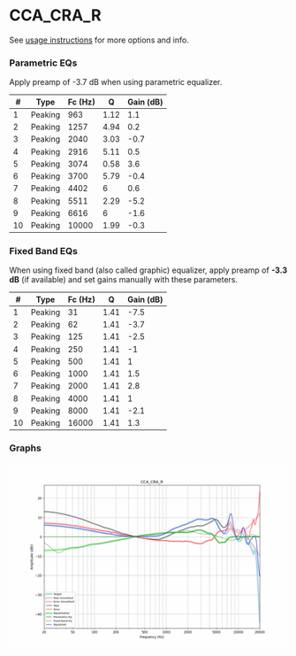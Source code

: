 # CCA_CRA_R
See [usage instructions](https://github.com/jaakkopasanen/AutoEq#usage) for more options and info.

### Parametric EQs
Apply preamp of -3.7 dB when using parametric equalizer.

|   # | Type    |   Fc (Hz) |    Q |   Gain (dB) |
|-----|---------|-----------|------|-------------|
|   1 | Peaking |       963 | 1.12 |         1.1 |
|   2 | Peaking |      1257 | 4.94 |         0.2 |
|   3 | Peaking |      2040 | 3.03 |        -0.7 |
|   4 | Peaking |      2916 | 5.11 |         0.5 |
|   5 | Peaking |      3074 | 0.58 |         3.6 |
|   6 | Peaking |      3700 | 5.79 |        -0.4 |
|   7 | Peaking |      4402 | 6    |         0.6 |
|   8 | Peaking |      5511 | 2.29 |        -5.2 |
|   9 | Peaking |      6616 | 6    |        -1.6 |
|  10 | Peaking |     10000 | 1.99 |        -0.3 |

### Fixed Band EQs
When using fixed band (also called graphic) equalizer, apply preamp of **-3.3 dB** (if available) and set gains manually with these parameters.

|   # | Type    |   Fc (Hz) |    Q |   Gain (dB) |
|-----|---------|-----------|------|-------------|
|   1 | Peaking |        31 | 1.41 |        -7.5 |
|   2 | Peaking |        62 | 1.41 |        -3.7 |
|   3 | Peaking |       125 | 1.41 |        -2.5 |
|   4 | Peaking |       250 | 1.41 |        -1   |
|   5 | Peaking |       500 | 1.41 |         1   |
|   6 | Peaking |      1000 | 1.41 |         1.5 |
|   7 | Peaking |      2000 | 1.41 |         2.8 |
|   8 | Peaking |      4000 | 1.41 |         1   |
|   9 | Peaking |      8000 | 1.41 |        -2.1 |
|  10 | Peaking |     16000 | 1.41 |         1.3 |

### Graphs
![](./CCA_CRA_R.png)
